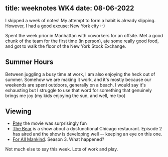 title: weeknotes WK4
date: 08-06-2022
---

I skipped a week of notes! My attempt to form a habit is already slipping.
However, I had a good excuse: New York city :-)

Spent the week prior in Manhattan with coworkers for an offsite. Met a good
chunk of the team for the first time (in person), ate some really good food, and
got to walk the floor of the New York Stock Exchange.

## Summer Hours

Between juggling a busy time at work, I am also enjoying the heck out of summer.
Somehow we are making it work, and it's mostly because our weekends are spent
outdoors, generally on a beach. I would say it's exhausting but I struggle to
use that word for something that genuinely brings me joy (my kids enjoying the
sun, and well, me too)

## Viewing

* [Prey](https://www.imdb.com/title/tt11866324/) the movie was surprisingly fun
* [The Bear](https://www.imdb.com/title/tt14452776/) is a show about a
  dysfunctional Chicago restaurant. Episode 2 has aired and the show is
  developing well -- keeping an eye on this one.
* [For All Mankind](https://www.imdb.com/title/tt7772588/). Season 3. What
  happened?

Not much else to say this week. Lots of work and play.
